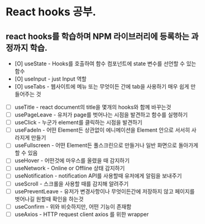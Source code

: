 # React hooks 공부.

## react hooks를 학습하며 NPM 라이브러리에 등록하는 과정까지 학습.

- [O] useState - Hooks를 호출하여 함수 컴포넌트에 state 변수를 선언할 수 있는 함수
- [O] useInput - just Input 역할
- [O] useTabs - 웹사이트에 메뉴 또는 무엇이든 간에 tab을 사용하기 매우 쉽게 만들어주는 것
- [ ] useTitle - react document의 title을 몇개의 hooks와 함께 바꾸는것
- [ ] usePageLeave - 유저가 page를 벗어나는 시점을 발견하고 함수를 실행하기
- [ ] useClick - 누군가 element를 클릭하는 시점을 발견하기
- [ ] useFadeIn - 어떤 Element든 상관없이 에니메이션을 Element 안으로 서서히 사라지게 만들기
- [ ] useFullscreen - 어떤 Element든 풀스크린으로 만들거나 일반 화면으로 돌아가게 할 수 있음
- [ ] useHover - 어떤것에 마우스를 올렸을 때 감지하기
- [ ] useNetwork - Online or Offline 상태 감지하기
- [ ] useNotification - notification API를 사용할때 유저에게 알림을 보내주기
- [ ] useScroll - 스크롤을 사용할 때를 감지해 알려주기
- [ ] usePreventLeave - 유저가 변경사항이나 무엇이든간에 저장하지 않고 페이지를 벗어나길 원할때 확인을 하는것
- [ ] useConfirm - 위와 비슷하지만, 어떤 기능이 존재함
- [ ] useAxios - HTTP request client axios 를 위한 wrapper
